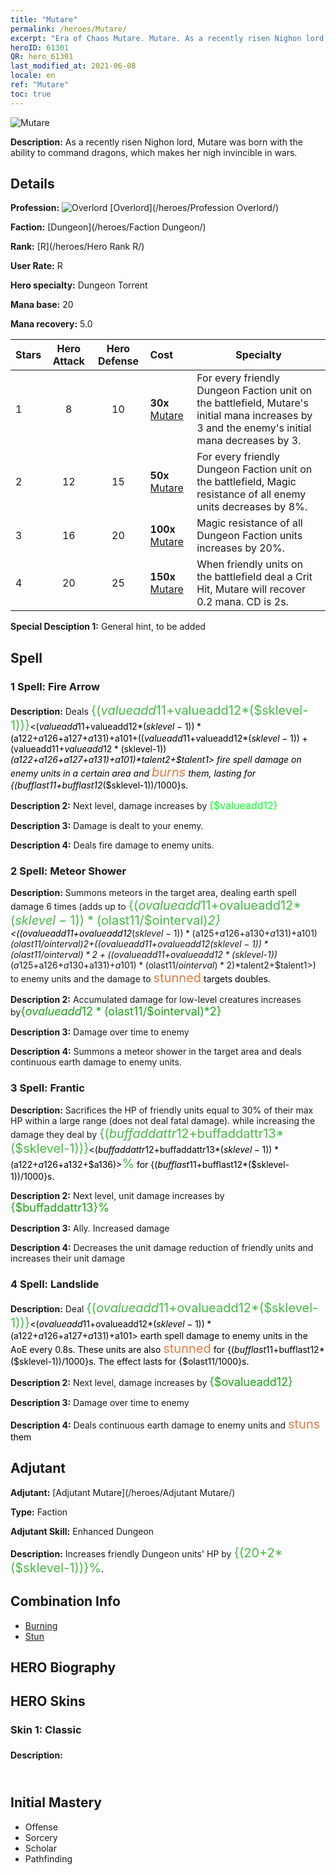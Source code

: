 ```yaml
---
title: "Mutare"
permalink: /heroes/Mutare/
excerpt: "Era of Chaos Mutare. Mutare. As a recently risen Nighon lord, Mutare was born with the ability to command dragons, which makes her nigh invincible in wars."
heroID: 61301
QR: hero_61301
last_modified_at: 2021-06-08
locale: en
ref: "Mutare"
toc: true
---
```

  ![Mutare](/images/h/h_Mutare.jpg)

 **Description:** As a recently risen Nighon lord, Mutare was born with the ability to command dragons, which makes her nigh invincible in wars.
## Details
 **Profession:** ![Overlord](/images/h/h_prof_16.png)  [Overlord](/heroes/Profession Overlord/)

 **Faction:** [Dungeon](/heroes/Faction Dungeon/)

 **Rank:** [R](/heroes/Hero Rank R/)

 **User Rate:** R

 **Hero specialty:** Dungeon Torrent

 **Mana base:** 20

 **Mana recovery:** 5.0


  | Stars | Hero Attack | Hero Defense | Cost |     Specialty     |
  |---------|:---------------:|:---------------:|:--|--------------------|
  |    1    | 8 | 10 | **30x** [Mutare](/Items/her_389/) | For every friendly Dungeon Faction unit on the battlefield, Mutare's initial mana increases by 3 and the enemy's initial mana decreases by 3. |
  |    2    | 12 | 15 | **50x** [Mutare](/Items/her_389/) | For every friendly Dungeon Faction unit on the battlefield, Magic resistance of all enemy units decreases by 8%. |
  |    3    | 16 | 20 | **100x** [Mutare](/Items/her_389/) | Magic resistance of all Dungeon Faction units increases by 20%. |
  |    4    | 20 | 25 | **150x** [Mutare](/Items/her_389/) | When friendly units on the battlefield deal a Crit Hit, Mutare will recover 0.2 mana. CD is 2s. |

 **Special Desciption 1:** General hint, to be added

## Spell
### 1 Spell: Fire Arrow
 **Description:** Deals <span style="color: #48b946;font-size:20px">{($valueadd11+$valueadd12*($sklevel-1))}</span><span style="color: black"><($valueadd11+$valueadd12*($sklevel-1))*($a122+$a126+$a127+$a131)+$a101+(($valueadd11+$valueadd12*($sklevel-1))+($valueadd11+$valueadd12*($sklevel-1))*($a122+$a126+$a127+$a131)+$a101)*$talent2+$talent1> fire spell damage on enemy units in a certain area and <span style="color: #e07c44;font-size:20px">burns</span><span style="color: black"> them, lasting for {($bufflast11+$bufflast12*($sklevel-1))/1000}s.

 **Description 2:** Next level, damage increases by <span style="color: #00ff22;font-size:16px">{$valueadd12}</span><span style="color: black">

 **Description 3:** Damage is dealt to your enemy.

 **Description 4:** Deals fire damage to enemy units.

### 2 Spell: Meteor Shower
 **Description:** Summons meteors in the target area, dealing earth spell damage 6 times (adds up to <span style="color: #48b946;font-size:20px">{($ovalueadd11+$ovalueadd12*($sklevel-1))*($olast11/$ointerval)*2}</span><span style="color: black"><(($ovalueadd11+$ovalueadd12*($sklevel-1))*($a125+$a126+$a130+$a131)+$a101)*($olast11/$ointerval)*2+(($ovalueadd11+$ovalueadd12*($sklevel-1))*($olast11/$ointerval)*2+(($ovalueadd11+$ovalueadd12*($sklevel-1))*($a125+$a126+$a130+$a131)+$a101)*($olast11/$ointerval)*2)*$talent2+$talent1>) to enemy units and the damage to <span style="color: #e07c44;font-size:20px">stunned</span><span style="color: black"> targets doubles.

 **Description 2:** Accumulated damage for low-level creatures increases by<span style="color: #1ca216;font-size:18px">{$ovalueadd12*($olast11/$ointerval)*2}</span><span style="color: black">

 **Description 3:** Damage over time to enemy

 **Description 4:** Summons a meteor shower in the target area and deals continuous earth damage to enemy units.

### 3 Spell: Frantic
 **Description:** Sacrifices the HP of friendly units equal to 30% of their max HP within a large range (does not deal fatal damage). while increasing the damage they deal by <span style="color: #48b946;font-size:20px">{($buffaddattr12+$buffaddattr13*($sklevel-1))}</span><span style="color: black"><($buffaddattr12+$buffaddattr13*($sklevel-1))*($a122+$a126+$a132+$a136)><span style="color: #48b946;font-size:20px">%</span><span style="color: black"> for {($bufflast11+$bufflast12*($sklevel-1))/1000}s.

 **Description 2:** Next level, unit damage increases by <span style="color: #1ca216;font-size:18px">{$buffaddattr13}%</span><span style="color: black">

 **Description 3:** Ally. Increased damage

 **Description 4:** Decreases the unit damage reduction of friendly units and increases their unit damage

### 4 Spell: Landslide
 **Description:** Deal <span style="color: #48b946;font-size:20px">{($ovalueadd11+$ovalueadd12*($sklevel-1))}</span><span style="color: black"><($ovalueadd11+$ovalueadd12*($sklevel-1))*($a122+$a126+$a127+$a131)+$a101> earth spell damage to enemy units in the AoE every 0.8s. These units are also <span style="color: #e07c44;font-size:20px">stunned</span><span style="color: black"> for {($bufflast11+$bufflast12*($sklevel-1))/1000}s. The effect lasts for {$olast11/1000}s.

 **Description 2:** Next level, damage increases by <span style="color: #1ca216;font-size:18px">{$ovalueadd12}</span><span style="color: black">

 **Description 3:** Damage over time to enemy

 **Description 4:** Deals continuous earth damage to enemy units and <span style="color: #e07c44;font-size:20px">stuns</span><span style="color: black"> them


## Adjutant

 **Adjutant:**  [Adjutant Mutare](/heroes/Adjutant Mutare/) 

 **Type:**  Faction 

 **Adjutant Skill:**  Enhanced Dungeon 

 **Description:** Increases friendly Dungeon units' HP by <span style="color: #48b946;font-size:20px">{(20+2*($sklevel-1))}%</span><span style="color: black">.

## Combination Info

* [Burning](/combination/Burning/) 
* [Stun](/combination/Stun/) 

## HERO Biography

## HERO Skins
### Skin 1: **Classic**

 **Description:** <span style="color: #ffffff;font-size:20px">Nighon struggles for status and territories through a war of blood and fire!</span>



## Initial Mastery
   - Offense
   - Sorcery
   - Scholar
   - Pathfinding
